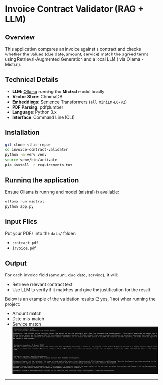 # Invoice Contract Validator (RAG + LLM)

## Overview
This application compares an invoice against a contract and checks whether the values (due date, amount, service) match the agreed terms using Retrieval-Augmented Generation and a local LLM ( via Ollama - Mistral).

## Technical Details
- **LLM**: [Ollama](https://ollama.com) running the **Mistral** model locally
- **Vector Store**: ChromaDB
- **Embeddings**: Sentence Transformers (`all-MiniLM-L6-v2`)
- **PDF Parsing**: pdfplumber
- **Language**: Python 3.x
- **Interface**: Command Line (CLI)

## Installation
```bash
git clone <this-repo>
cd invoice-contract-validator
python -m venv venv
source venv/bin/activate
pip install -r requirements.txt
```

## Running the application
Ensure Ollama is running and model (mistral) is available:
```bash
ollama run mistral
python app.py
```

## Input Files
Put your PDFs into the `data/` folder:
- `contract.pdf`
- `invoice.pdf`

## Output
For each invoice field (amount, due date, service), it will:
- Retrieve relevant contract text
- Use LLM to verify if it matches and give the justification for the result

Below is an example of the validation results (2 yes, 1 no) when running the project:
- Amount match
- Date mis-match
- Service match
![Sample Output](output/output.png)

---
